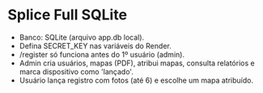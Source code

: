 # Splice Full SQLite
- Banco: SQLite (arquivo app.db local).
- Defina SECRET_KEY nas variáveis do Render.
- /register só funciona antes do 1º usuário (admin).
- Admin cria usuários, mapas (PDF), atribui mapas, consulta relatórios e marca dispositivo como 'lançado'.
- Usuário lança registro com fotos (até 6) e escolhe um mapa atribuído.
